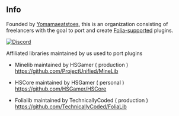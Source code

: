 ## Info

Founded by [Yomamaeatstoes](https://github.com/Yomamaeatstoes), this is an organization consisting of freelancers with the goal to port and create [Folia-supported](https://github.com/PaperMC/Folia) plugins.

[![Discord](https://discordapp.com/api/guilds/1200954824250888192/widget.png?style=banner2)](https://discord.gg/aT9z7q7hX8)

Affiliated libraries maintained by us used to port plugins

- Minelib maintained by HSGamer ( production ) https://github.com/ProjectUnified/MineLib

- HSCore maintained by HSGamer ( personal ) https://github.com/HSGamer/HSCore

- Folialib maintained by TechnicallyCoded ( production ) https://github.com/TechnicallyCoded/FoliaLib
